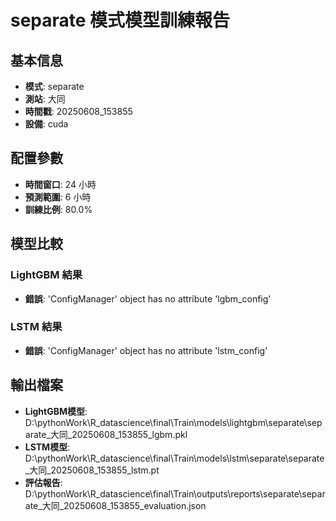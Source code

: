
# separate 模式模型訓練報告

## 基本信息
- **模式**: separate
- **測站**: 大同
- **時間戳**: 20250608_153855
- **設備**: cuda

## 配置參數
- **時間窗口**: 24 小時
- **預測範圍**: 6 小時
- **訓練比例**: 80.0%

## 模型比較

### LightGBM 結果

- **錯誤**: 'ConfigManager' object has no attribute 'lgbm_config'

### LSTM 結果

- **錯誤**: 'ConfigManager' object has no attribute 'lstm_config'


## 輸出檔案
- **LightGBM模型**: D:\pythonWork\R_datascience\final\Train\models\lightgbm\separate\separate_大同_20250608_153855_lgbm.pkl
- **LSTM模型**: D:\pythonWork\R_datascience\final\Train\models\lstm\separate\separate_大同_20250608_153855_lstm.pt
- **評估報告**: D:\pythonWork\R_datascience\final\Train\outputs\reports\separate\separate_大同_20250608_153855_evaluation.json
